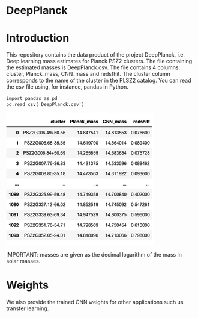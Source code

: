 # DeepPlanck
# Introduction
This repository contains the data product of the project DeepPlanck, i.e. Deep learning mass estimates for Planck PSZ2 clusters. The file containing the estimated masses is DeepPlanck.csv. The file contains 4 columns: cluster, Planck_mass, CNN_mass and redsfhit. The cluster column corresponds to the name of the cluster in the PLSZ2 catalog. You can read the csv file using, for instance, pandas in Python. 

```
import pandas as pd
pd.read_csv('DeepPlanck.csv')
```

![alt text](img.png "mass table") 

IMPORTANT: masses are given as the decimal logarithm of the mass in solar masses.
# Weights
We also provide the trained CNN weights for other applications such us transfer learning.   